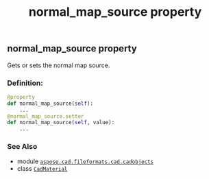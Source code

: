 ﻿---
title: normal_map_source property
second_title: Aspose.CAD for Python via .NET API References
description: 
type: docs
weight: 620
url: /python-net/aspose.cad.fileformats.cad.cadobjects/cadmaterial/normal_map_source/
is_root: false
---

## normal_map_source property


Gets or sets the normal map source.
### Definition:
```python
@property
def normal_map_source(self):
    ...
@normal_map_source.setter
def normal_map_source(self, value):
    ...
```

### See Also
* module [`aspose.cad.fileformats.cad.cadobjects`](../../)
* class [`CadMaterial`](/cad/python-net/aspose.cad.fileformats.cad.cadobjects/cadmaterial)
